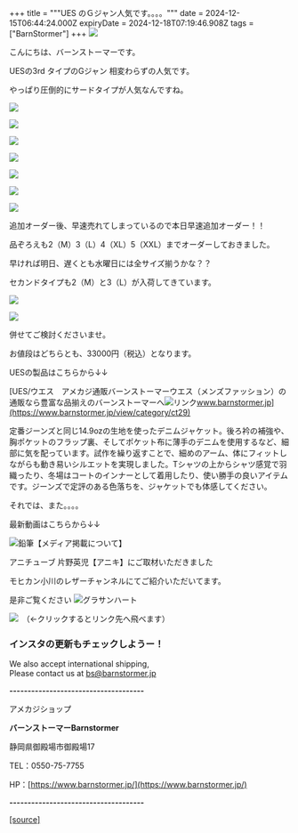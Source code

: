 +++
title = """UES のＧジャン人気です。。。。"""
date = 2024-12-15T06:44:24.000Z
expiryDate = 2024-12-18T07:19:46.908Z
tags = ["BarnStormer"]
+++
[![](https://stat.ameba.jp/user_images/20231023/16/barnstormer-go/b2/03/p/o0420015015354743273.png)](https://ameblo.jp/barnstormer-go/entry-12825670498.html)

こんにちは、バーンストーマーです。

UESの3rd タイプのGジャン 相変わらずの人気です。

やっぱり圧倒的にサードタイプが人気なんですね。

[![](https://stat.ameba.jp/user_images/20241215/15/barnstormer-go/a4/05/j/o0466070015521745664.jpg)](https://stat.ameba.jp/user_images/20241215/15/barnstormer-go/a4/05/j/o0466070015521745664.jpg)

[![](https://stat.ameba.jp/user_images/20241215/15/barnstormer-go/d7/b3/j/o0466070015521745668.jpg)](https://stat.ameba.jp/user_images/20241215/15/barnstormer-go/d7/b3/j/o0466070015521745668.jpg)

[![](https://stat.ameba.jp/user_images/20241215/15/barnstormer-go/be/39/j/o0466070015521745671.jpg)](https://stat.ameba.jp/user_images/20241215/15/barnstormer-go/be/39/j/o0466070015521745671.jpg)

[![](https://stat.ameba.jp/user_images/20241215/15/barnstormer-go/2b/13/j/o0466070015521745674.jpg)](https://stat.ameba.jp/user_images/20241215/15/barnstormer-go/2b/13/j/o0466070015521745674.jpg)

[![](https://stat.ameba.jp/user_images/20241215/15/barnstormer-go/21/dd/j/o0466070015521745678.jpg)](https://stat.ameba.jp/user_images/20241215/15/barnstormer-go/21/dd/j/o0466070015521745678.jpg)

[![](https://stat.ameba.jp/user_images/20241215/15/barnstormer-go/07/37/j/o0466070015521745680.jpg)](https://stat.ameba.jp/user_images/20241215/15/barnstormer-go/07/37/j/o0466070015521745680.jpg)

[![](https://stat.ameba.jp/user_images/20241215/15/barnstormer-go/44/57/j/o0466070015521745683.jpg)](https://stat.ameba.jp/user_images/20241215/15/barnstormer-go/44/57/j/o0466070015521745683.jpg)

追加オーダー後、早速売れてしまっているので本日早速追加オーダー！！

品ぞろえも2（M）3（L）4（XL）5（XXL）までオーダーしておきました。

早ければ明日、遅くとも水曜日には全サイズ揃うかな？？

セカンドタイプも2（M）と3（L）が入荷してきています。

[![](https://stat.ameba.jp/user_images/20241215/15/barnstormer-go/cb/e1/j/o0466070015521747009.jpg)](https://stat.ameba.jp/user_images/20241215/15/barnstormer-go/cb/e1/j/o0466070015521747009.jpg)

[![](https://stat.ameba.jp/user_images/20241215/15/barnstormer-go/0a/da/j/o0466070015521747228.jpg)](https://stat.ameba.jp/user_images/20241215/15/barnstormer-go/0a/da/j/o0466070015521747228.jpg)

併せてご検討くださいませ。

お値段はどちらとも、33000円（税込）となります。

UESの製品はこちらから↓↓

[UES/ウエス　アメカジ通販バーンストーマーウエス（メンズファッション）の通販なら豊富な品揃えのバーンストーマーへ![リンク](https://c.stat100.ameba.jp/ameblo/symbols/v3.20.0/svg/gray/editor_link.svg)www.barnstormer.jp](https://www.barnstormer.jp/view/category/ct29)

定番ジーンズと同じ14.9ozの生地を使ったデニムジャケット。後ろ衿の補強や、胸ポケットのフラップ裏、そしてポケット布に薄手のデニムを使用するなど、細部に気を配っています。試作を繰り返すことで、細めのアーム、体にフィットしながらも動き易いシルエットを実現しました。Tシャツの上からシャツ感覚で羽織ったり、冬場はコートのインナーとして着用したり、使い勝手の良いアイテムです。ジーンズで定評のある色落ちを、ジャケットでも体感してください。

それでは、また。。。。

最新動画はこちらから↓↓

![鉛筆](https://stat100.ameba.jp/blog/ucs/img/char/char3/519.png)【メディア掲載について】

アニチューブ 片野英児【アニキ】にご取材いただきました

モヒカン小川のレザーチャンネルにてご紹介いただいてます。

是非ご覧ください ![グラサンハート](https://stat100.ameba.jp/blog/ucs/img/char/char3/148.png)

[![](https://stat.ameba.jp/user_images/20230412/16/barnstormer-go/6a/23/p/o0108010815269242493.png)](https://www.instagram.com/barnstormer_daily/)　（←クリックするとリンク先へ飛べます）

### インスタの更新もチェックしようー！

We also accept international shipping,  
Please contact us at bs@barnstormer.jp

**\-------------------------------------**

アメカジショップ

**バーンストーマーBarnstormer**

静岡県御殿場市御殿場17

TEL：0550-75-7755

HP：[https://www.barnstormer.jp/](https://www.barnstormer.jp/)

**\-------------------------------------**

[[source]](https://ameblo.jp/barnstormer-go/entry-12878740542.html)
